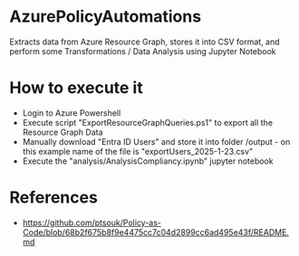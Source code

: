 # AzurePolicyAutomations

Extracts data from Azure Resource Graph, stores it into CSV format, and perform some Transformations / Data Analysis using Jupyter Notebook 

# How to execute it

- Login to Azure Powershell
- Execute script "ExportResourceGraphQueries.ps1" to export all the Resource Graph Data
- Manually download "Entra ID Users" and store it into folder /output - on this example name of the file is "exportUsers_2025-1-23.csv"
- Execute the "analysis/AnalysisCompliancy.ipynb" jupyter notebook 

# References
- https://github.com/ptsouk/Policy-as-Code/blob/68b2f675b8f9e4475cc7c04d2899cc6ad495e43f/README.md
